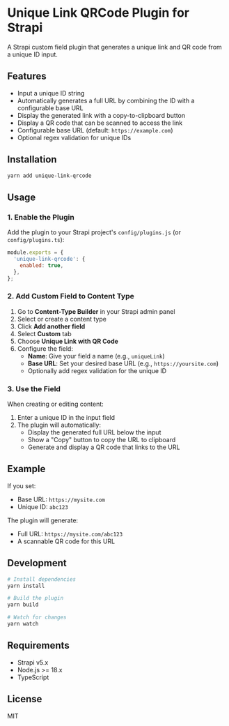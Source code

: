 # Unique Link QRCode Plugin for Strapi

A Strapi custom field plugin that generates a unique link and QR code from a unique ID input.

## Features

- Input a unique ID string
- Automatically generates a full URL by combining the ID with a configurable base URL
- Display the generated link with a copy-to-clipboard button
- Display a QR code that can be scanned to access the link
- Configurable base URL (default: `https://example.com`)
- Optional regex validation for unique IDs

## Installation

```bash
yarn add unique-link-qrcode
```

## Usage

### 1. Enable the Plugin

Add the plugin to your Strapi project's `config/plugins.js` (or `config/plugins.ts`):

```js
module.exports = {
  'unique-link-qrcode': {
    enabled: true,
  },
};
```

### 2. Add Custom Field to Content Type

1. Go to **Content-Type Builder** in your Strapi admin panel
2. Select or create a content type
3. Click **Add another field**
4. Select **Custom** tab
5. Choose **Unique Link with QR Code**
6. Configure the field:
   - **Name**: Give your field a name (e.g., `uniqueLink`)
   - **Base URL**: Set your desired base URL (e.g., `https://yoursite.com`)
   - Optionally add regex validation for the unique ID

### 3. Use the Field

When creating or editing content:

1. Enter a unique ID in the input field
2. The plugin will automatically:
   - Display the generated full URL below the input
   - Show a "Copy" button to copy the URL to clipboard
   - Generate and display a QR code that links to the URL

## Example

If you set:
- Base URL: `https://mysite.com`
- Unique ID: `abc123`

The plugin will generate:
- Full URL: `https://mysite.com/abc123`
- A scannable QR code for this URL

## Development

```bash
# Install dependencies
yarn install

# Build the plugin
yarn build

# Watch for changes
yarn watch
```

## Requirements

- Strapi v5.x
- Node.js >= 18.x
- TypeScript

## License

MIT
